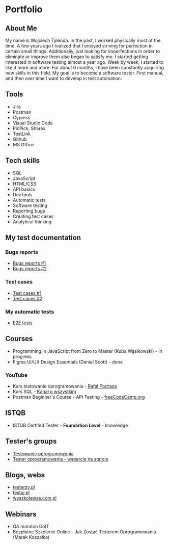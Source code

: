 # Portfolio

## About Me

My name is Wojciech Tylenda. In the past, I worked physically most of the time. A few years ago I realized that I enjoyed striving for perfection in certain small things. Additionally, just looking for imperfections in order to eliminate or improve them also began to satisfy me. I started getting interested in software testing almost a year ago. Week by week, I started to like it more and more. For about 6 months, I have been constantly acquiring new skills in this field. My goal is to become a software tester. First manual, and then over time I want to develop in test automation.

## Tools

* Jira
* Postman
* Cypress
* Visual Studio Code
* PicPick, Sharex
* TestLink
* Github
* MS Office

## Tech skills
 
* SQL
* JavaScript
* HTML/CSS
* API basics
* DevTools
* Automatic tests
* Software testing
* Reporting bugs
* Creating test cases
* Analytical thinking

## My test documentation

### Bugs reports

* [Bugs reports #1](https://docs.google.com/spreadsheets/d/1mMQtqBtvmJjLIvoyQiuIwWJMKdoI3nUGkJ5UxMWWhw0/edit?usp=sharing)
* [Bugs reports #2](https://docs.google.com/spreadsheets/d/1RfpxjGCkV9oTkxE4rwfFYdFl0TSIRzPVkFfuFSYIi8E/edit?usp=sharing)

### Test cases

* [Test cases #1](https://docs.google.com/spreadsheets/d/1_1Zo0mHJhMqZuTlAoTYoCuh_dpzarH0JIRizFOnBJS0/edit?usp=sharing)
* [Test cases #2](https://docs.google.com/spreadsheets/d/1-S5I__SgrY52daDqoy7y1CcV0e0S37F2fOmsd2eHCaI/edit?usp=sharing)

### My automatic tests

* [E2E tests](https://github.com/WojciechTylenda96/My-Cypress-Tests/tree/main/cypress/e2e/Cypress%20tests)

<!-- ## My projects -->
## Courses

* Programming in JavaScript from Zero to Master (Kuba Wąsikowski) - in progress
* Figma UI/UX Design Essentials (Daniel Scott) - done

### YouTube
* Kurs testowanie oprogramowania - [Rafał Podraza](https://www.youtube.com/@TechnikaProgramowania)
* Kurs SQL - [Kanał o wszystkim](https://www.youtube.com/@KoW)
* Postman Beginner's Course - API Testing - [freeCodeCamp.org](https://www.youtube.com/@freecodecampw)

## ISTQB

* ISTQB Certifed Tester - **Foundation Level** - knowledge

<!-- ## Technical books read -->

## Tester's groups

* [Testowanie oprogramowania](https://www.facebook.com/groups/TestowanieOprogramowania)
* [Tester oprogramowania - wsparcie na starcie](https://www.facebook.com/groups/testeroprogramowania)

## Blogs, webs

* [testerzy.pl](https://testerzy.pl/)
* [testuj.pl](https://testuj.pl/blog)
* [wyszkolewas.com.pl](https://www.wyszkolewas.com.pl/blog/)

## Webinars

* QA maraton GoIT
* Bezpłatne Szkolenie Online - Jak Zostać Testerem Oprogramowania (Marek Koszałka)

